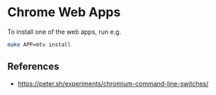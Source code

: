 Chrome Web Apps
===============

To install one of the web apps, run e.g.

```bash
make APP=mtv install
```

## References

* <https://peter.sh/experiments/chromium-command-line-switches/>
